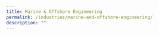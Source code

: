 ```yaml
---
title: Marine & Offshore Engineering
permalink: /industries/marine-and-offshore-engineering/
description: ""
---
```

